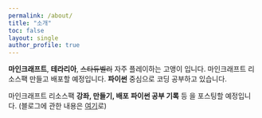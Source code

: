 ```yaml
---
permalink: /about/
title: "소개"
toc: false
layout: single
author_profile: true
---
```


**마인크래프트**, **테라리아**, ~~스타듀벨리~~ 자주 플레이하는 고앵이 입니다.
마인크래프트 리소스팩 만들고 배포할 예정입니다.
**파이썬** 중심으로 코딩 공부하고 있습니다.

마인크래프트 리소스팩 **강좌, 만들기, 배포**
**파이썬 공부 기록** 등 을 포스팅할 예정입니다.
(블로그에 관한 내용은 [여기](https://ylwbook.github.io/blog/blogstart/)로)
